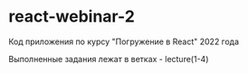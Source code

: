 # react-webinar-2
Код приложения по курсу "Погружение в React" 2022 года

Выполненные задания лежат в ветках - lecture(1-4)
